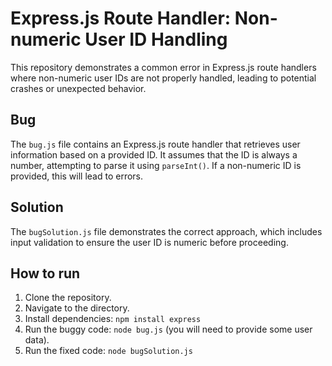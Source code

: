# Express.js Route Handler: Non-numeric User ID Handling

This repository demonstrates a common error in Express.js route handlers where non-numeric user IDs are not properly handled, leading to potential crashes or unexpected behavior.

## Bug
The `bug.js` file contains an Express.js route handler that retrieves user information based on a provided ID.  It assumes that the ID is always a number, attempting to parse it using `parseInt()`.  If a non-numeric ID is provided, this will lead to errors.

## Solution
The `bugSolution.js` file demonstrates the correct approach, which includes input validation to ensure the user ID is numeric before proceeding.

## How to run
1. Clone the repository.
2. Navigate to the directory.
3. Install dependencies: `npm install express`
4. Run the buggy code: `node bug.js` (you will need to provide some user data).
5. Run the fixed code: `node bugSolution.js`